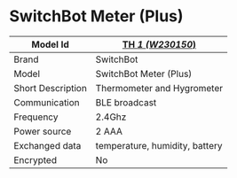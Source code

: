 # SwitchBot Meter (Plus)

|Model Id|[TH *1 (W230150*)](https://github.com/theengs/decoder/blob/development/src/devices/SBMT_json.h)|
|-|-|
|Brand|SwitchBot|
|Model|SwitchBot Meter (Plus)|
|Short Description|Thermometer and Hygrometer|
|Communication|BLE broadcast|
|Frequency|2.4Ghz|
|Power source|2 AAA|
|Exchanged data|temperature, humidity, battery|
|Encrypted|No|

